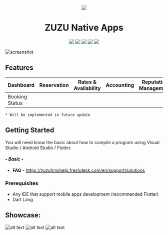 <p align="center"><img src="https://zuzuhospitality.com/wp-content/themes/zuzuhs/assets/img/global/logo-full.png"></p>
<h1 align="center">ZUZU Native Apps</h1>

<p align="center">
	<a href="https://discord.io/Dominea" alt="Join us on Discord !">
		<img src="https://img.shields.io/discord/379599906786115594.svg" /></a>
	<a href="https://github.com/LastRoze/ZUZU-Mobile-Apps/releases" alt="Total Download">
		<img src="https://img.shields.io/github/downloads/Ashesh3/RosMultiHackv99/total.svg" /></a>
	<a href="https://github.com/LastRoze/ZUZU-Mobile-Apps/tree/master" alt="This Project is Maintained">
		<img src="https://img.shields.io/maintenance/yes/2020.svg" /></a>
	<a href="https://github.com/LastRoze/ZUZU-Mobile-Apps/graphs/contributors" alt="Contributor List">
		<img src="https://img.shields.io/github/contributors/Ashesh3/RosMultiHackv99.svg" /></a>
	<a href="https://github.com/LastRoze/ZUZU-Mobile-Apps" alt="We Love Open Source">			<img src="https://badges.frapsoft.com/os/v1/open-source.svg?v=103" /></a>
</p>

![screenshot](https://files.slack.com/files-pri/T1LEN4EM7-F0125UGR29K/hms_mobile_app.png)

## Features

|     Dashboard     |     Reservation   |   Rates & Availability   |    Accounting   |   Reputation Management   |     Reports      |
|   -------------   |    -------------  |  ----------------------  |  -------------  |  -----------------------  |  -------------   |
| Booking Status    |                   |                          |                 |                           |  Auto Invoice*   |


```* Will be implemented in future update```

## Getting Started
You will need know the basic about how to compile a program using Visual Studio / Android Studio / Flutter.

#### - *Basic* -

* **FAQ** - https://zuzuhmshelp.freshdesk.com/en/support/solutions

### Prerequisites
* Any IDE that support mobile apps development (recommended Flutter)
* Dart Lang

## Showcase:
![alt text](https://files.slack.com/files-pri/T1LEN4EM7-F012L05G2SD/annotation_2020-04-21_141842.png "Screenshot")
![alt text](https://files.slack.com/files-pri/T1LEN4EM7-F012DG3UJ04/annotation_2020-04-21_141745.png "Screenshot")
![alt text](https://files.slack.com/files-pri/T1LEN4EM7-F0127B5DN6N/annotation_2020-04-21_141805.png "Screenshot")

